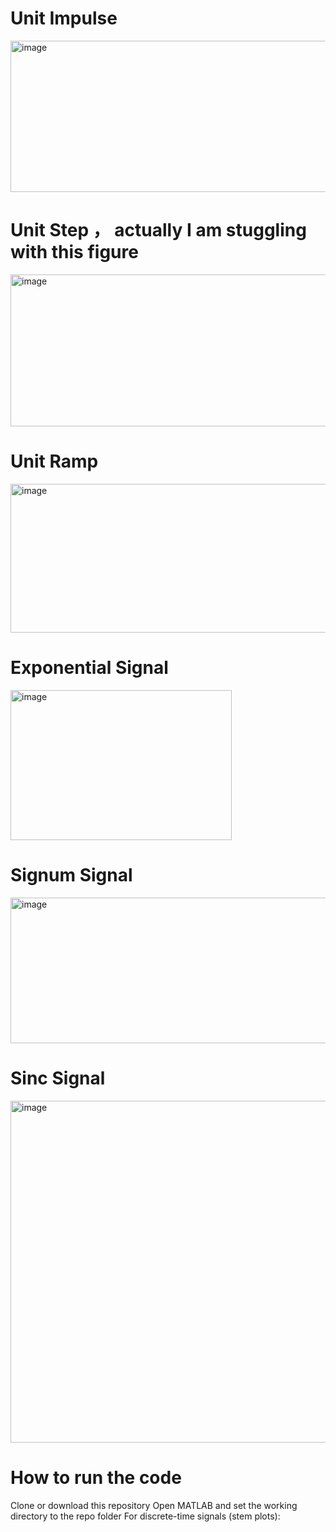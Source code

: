 
# Unit Impulse  
<img width="525" height="242" alt="image" src="https://github.com/user-attachments/assets/b018aad3-e6cd-442a-8f7d-3682c89730fd" />

# Unit Step  ， actually I am stuggling with this figure 
<img width="520" height="243" alt="image" src="https://github.com/user-attachments/assets/86d4cd51-9f43-4f86-88e6-9ae1dec82029" />

# Unit Ramp  
<img width="520" height="238" alt="image" src="https://github.com/user-attachments/assets/40d9ba3f-c956-4d55-9df9-8bbb1dd35d24" />

# Exponential Signal  
<img width="354" height="240" alt="image" src="https://github.com/user-attachments/assets/9215fc65-ee66-4fec-84b4-ea419242aa6d" />


# Signum Signal 
<img width="1063" height="233" alt="image" src="https://github.com/user-attachments/assets/15449c96-3617-4823-8d2d-cd7cb1339f4c" />

# Sinc Signal  
<img width="710" height="547" alt="image" src="https://github.com/user-attachments/assets/da742899-c5ef-413c-8c41-7f5441eca2bb" />

# How to run the code
Clone or download this repository
Open MATLAB and set the working directory to the repo folder
For discrete-time signals (stem plots):
